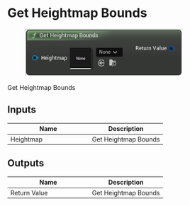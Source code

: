 # Get Heightmap Bounds

<div align="left" data-full-width="false">

<figure><img src="Get_Heightmap_Bounds.png" alt=""><figcaption></figcaption></figure>

</div>

Get Heightmap Bounds

## Inputs

<table>
<thead><tr><th width="170">Name</th><th>Description</th></tr></thead>
<tbody>
<tr><td>Heightmap</td><td>Get Heightmap Bounds</td></tr>
</tbody>
</table>

## Outputs

<table>
<thead><tr><th width="170">Name</th><th>Description</th></tr></thead>
<tbody>
<tr><td>Return Value</td><td>Get Heightmap Bounds</td></tr>
</tbody>
</table>